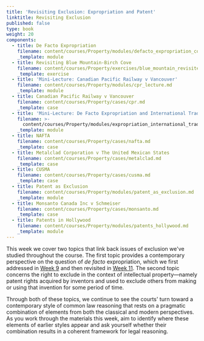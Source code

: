 ```yaml
---
title: 'Revisiting Exclusion: Expropriation and Patent'
linktitle: Revisiting Exclusion
published: false
type: book
weight: 20
components:
  - title: De Facto Expropriation
    filename: content/courses/Property/modules/defacto_expropriation_contemporary.md
    _template: module
  - title: Revisiting Blue Mountain-Birch Cove
    filename: content/courses/Property/exercises/blue_mountain_revisited.md
    _template: exercise
  - title: 'Mini-Lecture: Canadian Pacific Railway v Vancouver'
    filename: content/courses/Property/modules/cpr_lecture.md
    _template: module
  - title: Canadian Pacific Railway v Vancouver
    filename: content/courses/Property/cases/cpr.md
    _template: case
  - title: 'Mini-Lecture: De Facto Expropriation and International Trade'
    filename: >-
      content/courses/Property/modules/expropriation_international_trade_lecture.md
    _template: module
  - title: NAFTA
    filename: content/courses/Property/cases/nafta.md
    _template: case
  - title: Metalclad Corporation v The United Mexican States
    filename: content/courses/Property/cases/metalclad.md
    _template: case
  - title: CUSMA
    filename: content/courses/Property/cases/cusma.md
    _template: case
  - title: Patent as Exclusion
    filename: content/courses/Property/modules/patent_as_exclusion.md
    _template: module
  - title: Monsanto Canada Inc v Schmeiser
    filename: content/courses/Property/cases/monsanto.md
    _template: case
  - title: Patents in Hollywood
    filename: content/courses/Property/modules/patents_hollywood.md
    _template: module
---
```




This week we cover two topics that link back issues of exclusion we've studied throughout the course. The first topic provides a contemporary perspective on the question of *de facto* expropriation, which we first addressed in [Week 9](../week9/) and then revisited in [Week 11](../week11/). The second topic concerns the right to exclude in the context of intellectual property—namely patent rights acquired by inventors and used to exclude others from making or using that invention for some period of time. 

Through both of these topics, we continue to see the courts' turn toward a contemporary style of common law reasoning that rests on a pragmatic combination of elements from both the classical and modern perspectives. As you work through the materials this week, aim to identify where these elements of earlier styles appear and ask yourself whether their combination results in a coherent framework for legal reasoning. 
